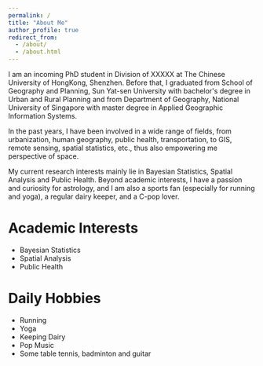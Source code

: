```yaml
---
permalink: /
title: "About Me"
author_profile: true
redirect_from: 
  - /about/
  - /about.html
---
```


I am an incoming PhD student in Division of XXXXX at The Chinese University of HongKong, Shenzhen. Before that, I graduated from School of Geography and Planning, Sun Yat-sen University with bachelor's degree in Urban and Rural Planning and from Department of Geography, National University of Singapore with master degree in Applied Geographic Information Systems.

In the past years, I have been involved in a wide range of fields, from urbanization, human geography, public health, transportation, to GIS, remote sensing, spatial statistics, etc., thus also empowering me perspective of space. 

My current research interests mainly lie in Bayesian Statistics, Spatial Analysis and Public Health. Beyond academic interests, I have a passion and curiosity for astrology, and I am also a sports fan (especially for running and yoga), a regular dairy keeper, and a C-pop lover.

**Academic Interests**
======
- Bayesian Statistics
- Spatial Analysis
- Public Health

**Daily Hobbies**
======
- Running
- Yoga
- Keeping Dairy
- Pop Music
- Some table tennis, badminton and guitar
